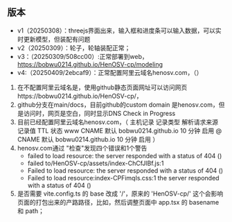 ## 版本
* v1（20250308）：threejs界面出来，输入框和进度条可以输入数据，可以实时更新模型，但装配有问题
* v2（20250309）：轮子，轮轴装配正常；
* v3：（20250309/508cc00）:正常部署到web，https://bobwu0214.github.io/HenOSV-cp/modeling 
* v4:（20250409/2ebcaf9）：正常配置阿里云域名henosv.com，（）


1. 在不配置阿里云域名是，使用github静态页面网址可以访问网页https://bobwu0214.github.io/HenOSV-cp/，
2. github分支在main/docs，目前github的custom domain 是henosv.com，但是访问时，网页是空白，同时显示DNS Check in Progress
3. 目前已经配置阿里云域名henosv.com，（
主机记录 记录类型 解析请求来源 记录值 TTL 状态 
www CNAME 默认 bobwu0214.github.io 10 分钟 启用
@ CNAME 默认 bobwu0214.github.io 10 分钟 启用
）
1. henosv.com通过 "检查"发现四个错误和1个警告
   * failed to load resource: the server responded with a status of 404 ()
   * failed to/HenOSV-cp/assets/index-ChCfJlBf.js:1
   * Failed to load resource: the server responded with a status of 404 ()
   * Failed to load resource:index-CPFimqIs.css:1 the server responded with a status of 404 ()
2.  是否需要 vite.config.ts 的 base 改成 '/'，原来的 'HenOSV-cp/' 这个会影响页面的打包出来的产路路径，比如，然后调整页面中 app.tsx 的 basename 和 path；
            
            
           